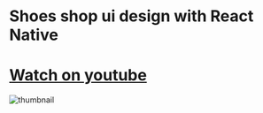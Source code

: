 # Shoes shop ui design with React Native

# [Watch on youtube](https://youtu.be/vSTGGGjS7rk)

![thumbnail](https://user-images.githubusercontent.com/65803684/90102050-a9601a00-dcf4-11ea-8838-3800b38695f4.png)
